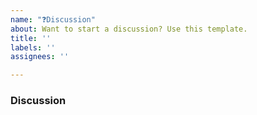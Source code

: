 ```yaml
---
name: "❓Discussion"
about: Want to start a discussion? Use this template.
title: ''
labels: ''
assignees: ''

---
```


<!--
Hello Gitcoiner!

Please use the template below for discussions about Gitcoin.
If it is general support you need, reach out to us on [Discord](https://discord.com/invite/83BK5z55yB)

-->

### Discussion

[comment]: # (What conversation would you like to facilitate?)
